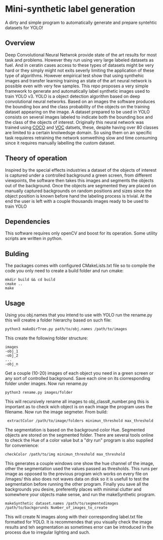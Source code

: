 # Mini-synthetic label generation

A dirty and simple program to automatically generate and prepare syntehtic datasets for YOLO!

## Overview

Deep Convolutional Neural Netwrok provide state of the art results for most task and problems. However they run using very large labeled datasets as fuel. And in ceratin cases access to these types of datasets might be very hard or they simply might not exits severly limiting the application of these type of algorithms.
However empirical test show that using synthehic images and transfer learning training an state of the art neural network is possible even with very few samples.
This repo proposes a very simple framework to generate and automatically label synthetic images used to train YOLO v3.
YOLO is a object detection algorithm based on deep convolutional neural networks. Based on an images the software produces the bounding box and the class probability of the objects on the training dataset appearing on the image.
A dataset prepared to be used in YOLO consists on several images labeled to indicate both the bounding box and the class of the objects of interest. Originally this neural network was trained using [COCO](http://cocodataset.org/) and [VOC](http://host.robots.ox.ac.uk/pascal/VOC/) datsets, these, despite having over 80 classes are limited to a certain knolwedsge domain. So using them on an specific task requieres retraining the network somwething slow and time consuming since it requires manually labelling the custom dataset.

## Theory of operation
Inspired by the special effects industries a dataset of the objects of interest is captured under a controlled background a green screen, from different viewpoints, the software then takes this images and segments the objects out of the background.
Once the objects are segmented they are placed on manually captured backgrounds on random positions and sizes since the object position is known before hand the labeling process is trivial.
At the end the user is left with a couple thousands images ready to be used to train YOLO

## Dependencies
This software requires only openCV and boost for its operation. Some utility scripts are written in python.

## Bulding
The packages comes with configured CMakeLists.txt file so to compile the code you only need to create a build folder and run cmake:
```
mkdir build && cd build
cmake ..
make
```

## Usage
Using you obj.names that you intend to use with YOLO run the rename.py this will creatre a folder hierarchy based on such file:
```
python3 makeDirTree.py path/to/obj.names /path/to/images
```
This create the following folder structure:
```
images
-obj_1
-obj_2
...
-obj_n
```
Get a couple (10-20) images of each object you need in a green screen or any sort of controlled background. Save each oine on its ciorresponding folder under images. Now run rename.py
```
python3 rename.py images/folder
```
This will recursively  rename all images to obj_class#_number.png this is  important as to check wich object is on each image the program uses the filename.
Now run the image segmeter. From build:
```
 extractColor /path/to/image/folders minimun_threshold max_threshold
```
The segmentation is based on the background color Hue. Segmented objects are stored on the segmented folder. There are several tools online to check the Hue of a color value but a "dry run" program is also supplied for convenience:
```
checkColor /path/to/img minimun_threshold max_threshold
```
This generates a couple windows one show the hue channel of the image, other the segmentation used the values passed as thresholds. This runs per image as opposed to the previous program wich works on every file on /images/ this also does not waves data on disk so it is usefull to test the segmentation before running the other program.
Finally you save all the backgrounds you desire, preferently places with minimal clutter and somewhere your objects make sense, and run the makeSynthetic program.
```
makeSynthetic dataset.names /path/to/segmentedimages /path/to/backgorunds Number_of_images_to_create
```
This will create N images along with their corresponding label.txt file formatted for YOLO. It is recommendes that you visually check the image results and teh segmentation as sometimes error can be introduced in the process due to irregular lighting and such.
